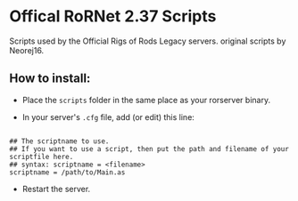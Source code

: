 # Offical RoRNet 2.37 Scripts

Scripts used by the Official Rigs of Rods Legacy servers. original scripts by Neorej16.

## How to install:

- Place the `scripts` folder in the same place as your rorserver binary.

- In your server's `.cfg` file, add (or edit) this line:

```

## The scriptname to use.
## If you want to use a script, then put the path and filename of your scriptfile here.
## syntax: scriptname = <filename>
scriptname = /path/to/Main.as

```
- Restart the server.
